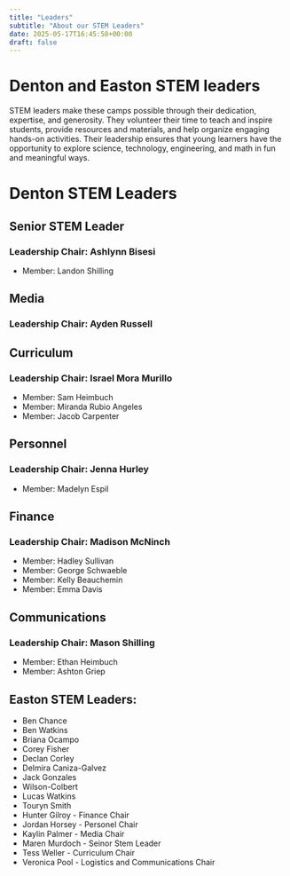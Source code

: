 ```yaml
---
title: "Leaders"
subtitle: "About our STEM Leaders"
date: 2025-05-17T16:45:58+00:00
draft: false
---
```


# Denton and Easton STEM leaders

STEM leaders make these camps possible through their dedication, expertise, and generosity. They volunteer their time to teach and inspire students, provide resources and materials, and help organize engaging hands-on activities. Their leadership ensures that young learners have the opportunity to explore science, technology, engineering, and math in fun and meaningful ways.

# Denton STEM Leaders
## Senior STEM Leader
### **Leadership Chair: Ashlynn Bisesi**
- Member: Landon Shilling
## Media
### **Leadership Chair: Ayden Russell**
## Curriculum
### **Leadership Chair: Israel Mora Murillo**
- Member: Sam Heimbuch
- Member: Miranda Rubio Angeles 
- Member: Jacob Carpenter
## Personnel
### **Leadership Chair: Jenna Hurley**
- Member: Madelyn Espil
## Finance 
### **Leadership Chair: Madison McNinch**
- Member: Hadley Sullivan
- Member: George Schwaeble
- Member: Kelly Beauchemin
- Member: Emma Davis
## Communications 
### **Leadership Chair: Mason Shilling**
- Member: Ethan Heimbuch
- Member: Ashton Griep


## Easton STEM Leaders:
- Ben Chance
- Ben Watkins
- Briana Ocampo
- Corey Fisher
- Declan Corley
- Delmira Caniza-Galvez
- Jack Gonzales
- Wilson-Colbert
- Lucas Watkins
- Touryn Smith
- Hunter Gilroy - Finance Chair
- Jordan Horsey - Personel Chair
- Kaylin Palmer - Media Chair
- Maren Murdoch - Seinor Stem Leader
- Tess Weller - Curriculum Chair
- Veronica Pool - Logistics and Communications Chair

